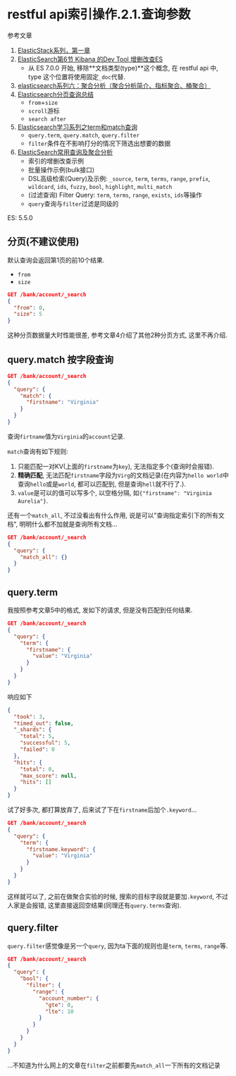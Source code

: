 # restful api索引操作.2.1.查询参数

参考文章

1. [ElasticStack系列，第一章](https://blog.csdn.net/LeeDemoOne/article/details/103165610)
2. [ElasticSearch第6节 Kibana 的Dev Tool 增删改查ES](https://www.jianshu.com/p/21007d1011ad)
    - 从 ES 7.0.0 开始, 移除**文档类型(type)**这个概念, 在 restful api 中, type 这个位置将使用固定`_doc`代替.
3. [elasticsearch系列六：聚合分析（聚合分析简介、指标聚合、桶聚合）](https://www.cnblogs.com/leeSmall/p/9215909.html)
4. [Elasticsearch分页查询总结](https://www.jianshu.com/p/4d1bec7bb1a4)
    - `from`+`size`
    - `scroll`游标
    - `search after`
5. [Elasticsearch学习系列之term和match查询](https://www.cnblogs.com/chadiandianwenrou/archive/2004/01/13/6427100.html)
    - `query.term`, `query.match`, `query.filter`
    - `filter`条件在不影响打分的情况下筛选出想要的数据
6. [ElasticSearch常用查询及聚合分析](https://zhuanlan.zhihu.com/p/183816335)
    - 索引的增删改查示例
    - 批量操作示例(bulk接口)
    - DSL高级检索(Query)及示例: `_source`, `term`, `terms`, `range`, `prefix`, `wildcard`, `ids`, `fuzzy`, `bool`, `highlight`, `multi_match`
    - (过滤查询) Filter Query: `term`, `terms`, `range`, `exists`, `ids`等操作
    - `query`查询与`filter`过滤是同级的

ES: 5.5.0

## 分页(不建议使用)

默认查询会返回第1页的前10个结果.

- `from`
- `size`

```json
GET /bank/account/_search
{
  "from": 0,
  "size": 5
}
```

这种分页数据量大时性能很差, 参考文章4介绍了其他2种分页方式, 这里不再介绍.

## query.match 按字段查询

```json
GET /bank/account/_search
{
  "query": {
    "match": {
      "firstname": "Virginia"
    }
  }
}
```

查询`firtname`值为`Virginia`的`account`记录.

`match`查询有如下规则:

1. 只能匹配一对KV(上面的`firstname`为`key`), 无法指定多个(查询时会报错). 
2. **精确匹配**, 无法匹配`firstname`字段为`Virg`的文档记录(在内容为`hello world`中查询`hello`或是`world`, 都可以匹配到, 但是查询`hell`就不行了.).
3. `value`是可以的值可以写多个, 以空格分隔, 如`{"firstname": "Virginia Aurelia"}`.

还有一个`match_all`, 不过没看出有什么作用, 说是可以"查询指定索引下的所有文档", 明明什么都不加就是查询所有文档...

```json
GET /bank/account/_search
{
  "query": {
    "match_all": {}
  }
}
```

## query.term

我按照参考文章5中的格式, 发如下的请求, 但是没有匹配到任何结果.

```json
GET /bank/account/_search
{
  "query": {
    "term": {
      "firstname": {
        "value": "Virginia"
      }
    }
  }
}
```

响应如下

```json
{
  "took": 3,
  "timed_out": false,
  "_shards": {
    "total": 5,
    "successful": 5,
    "failed": 0
  },
  "hits": {
    "total": 0,
    "max_score": null,
    "hits": []
  }
}
```

试了好多次, 都打算放弃了, 后来试了下在`firstname`后加个`.keyword`...

```json
GET /bank/account/_search
{
  "query": {
    "term": {
      "firstname.keyword": {
        "value": "Virginia"
      }
    }
  }
}
```

这样就可以了, 之前在做聚合实验的时候, 搜索的目标字段就是要加`.keyword`, 不过人家是会报错, 这里直接返回空结果(同理还有`query.terms`查询).

## query.filter 

`query.filter`感觉像是另一个`query`, 因为ta下面的规则也是`term`, `terms`, `range`等.

```json
GET /bank/account/_search
{
  "query": {
    "bool": {
      "filter": {
        "range": {
          "account_number": {
            "gte": 0,
            "lte": 10
          }
        }
      }
    }
  }
}
```

...不知道为什么网上的文章在`filter`之前都要先`match_all`一下所有的文档记录

